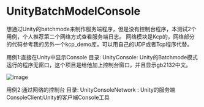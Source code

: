 # UnityBatchModelConsole
想通过Unity的batchmode来制作服务端程序，但是没有控制台程序，本测试2个用例，个人推荐第二个网络方式查看服务端日志。
网络模块是Kcp的，网络部分的代码参考我的另外一个kcp_demo库，可以用自己的UDP或者Tcp程序代替。


用例1:直接在Unity中显示Console
目录:
UnityConsole:
Unity的Batchmode模式运行的程序无窗口，这个项目是给他加上控制台窗口，并且显示gb2132中文。

![image](https://github.com/thinbug/UnityBatchModelConsole/assets/25097168/a7dd823e-18fc-4294-b80c-e0a51093985a)


用例2:通过网络的控制台
目录:
UnityConsoleNetwork : Unity的服务端
ConsoleClient:Unity的客户端Console工具


